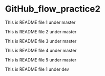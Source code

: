 # GitHub_flow_practice2

This is README file 1 under master

This is README file 2 under master

This is README file 3 under master

This is README file 4 under master

This is README file 5 under master

This is README file 1 under dev

